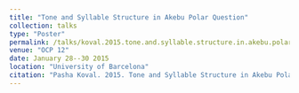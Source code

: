 ```yaml
---
title: "Tone and Syllable Structure in Akebu Polar Question"
collection: talks
type: "Poster"
permalink: /talks/koval.2015.tone.and.syllable.structure.in.akebu.polar.question
venue: "OCP 12"
date: January 28--30 2015
location: "University of Barcelona"
citation: "Pasha Koval. 2015. Tone and Syllable Structure in Akebu Polar Question (Poster). OCP 12. University of Barcelona. January 28--30."
---
```

